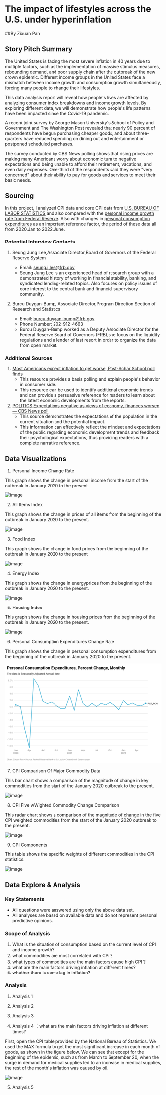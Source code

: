 # The impact of lifestyles across the U.S. under hyperinflation

##By Zixuan Pan

## Story Pitch Summary
The United States is facing the most severe inflation in 40 years due to multiple factors, such as the implementation of massive stimulus measures, rebounding demand, and poor supply chain after the outbreak of the new crown epidemic. Different income groups in the United States face a mismatch between income growth and consumption growth simultaneously, forcing many people to change their lifestyles.

This data analysis report will reveal how people's lives are affected by analyzing consumer index breakdowns and income growth levels. By exploring different data, we will demonstrate how people's life patterns have been impacted since the Covid-19 pandemic.

A recent joint survey by George Mason University's School of Policy and Government and The Washington Post revealed that nearly 90 percent of respondents have begun purchasing cheaper goods, and about three-quarters have reduced spending on dining out and entertainment or postponed scheduled purchases.

The survey conducted by CBS News polling shows that rising prices are making many Americans worry about economic turn to negative expectations and being unable to afford their retirement, vacations, and even daily expenses. One-third of the respondents said they were "very concerned" about their ability to pay for goods and services to meet their basic needs.

## Sourcing

In this project, I analyzed CPI data and core CPI data from [U.S. BUREAU OF LABOR STATISTICS](https://www.bls.gov/charts/consumer-price-index/consumer-price-index-by-category.htm),and also compared with the [personal income growth rate from Federal Reserve](https://fred.stlouisfed.org/series/PI). Also with changes in [personal consumption expenditures](https://fred.stlouisfed.org/series/PCE) as an important reference factor, the period of these data all from 2020.Jan to 2022.June.

### Potential Interview Contacts
1) Seung Jung Lee,Associate Director,Board of Governors of the Federal Reserve System
 	* Email: seung.j.lee@frb.gov 
	* Seung Jung Lee is an experienced head of research group with a demonstrated history of working in financial stability, banking, and syndicated lending-related topics. Also focuses on policy issues of core interest to the central bank and financial supervisory community.
	
2) Burcu Duygan-Bump, Associate Director,Program Direction Section of Research and Statistics
	* Email: burcu.duygan-bump@frb.gov
	* Phone Number: 202-912-4663
	* Burcu Duygan-Bump worked as a Deputy Associate Director for the Federal Reserve Board of Governors (FRB),she focus on the liquidity regulations and a lender of last resort in order to organize the data from open market.

### Additional Sources
1) [Most Americans expect inflation to get worse, Post-Schar School poll finds](https://www.washingtonpost.com/business/2022/06/09/inflation-worse-poll-americans/)
	* This resource provides a basis polling and explain people's behavior in consumer side.
	* This resource can be used to identify additional economic trends and can provide a persuasive reference for readers to learn about the latest economic developments from the reports. 
2) [POLITICS Expectations negative as views of economy, finances worsen — CBS News poll](https://www.cbsnews.com/news/economy-personal-finances-opinion-poll-2022-06-26/)
	* This source demonstrates the expectations of the population in the current situation and the potential impact.
	* This information can effectively reflect the mindset and expectations of the public regarding economic development trends and feedback their psychological expectations, thus providing readers with a complete narrative reference.

## Data Visualizations

1) Personal Income Change Rate

This graph shows the change in personal income from the start of the outbreak in January 2020 to the present.

![image](https://raw.githubusercontent.com/pan317/J124-Final/main/Personal%20income%20change%20rate.png)

2) All Items Index

This graph shows the change in prices of all items from the beginning of the outbreak in January 2020 to the present.

![image](https://raw.githubusercontent.com/pan317/J124-Final/main/all-items-in-us-city-ave.png)

3) Food Index

This graph shows the change in food prices from the beginning of the outbreak in January 2020 to the present

![image](https://raw.githubusercontent.com/pan317/J124-Final/main/food-at-home-in-us-city.png)

4) Energy Index

This graph shows the change in energyprices from the beginning of the outbreak in January 2020 to the present.

![image](https://raw.githubusercontent.com/pan317/J124-Final/main/energy-in-us-city-averag.png)

5) Housing Index

This graph shows the change in housing prices from the beginning of the outbreak in January 2020 to the present.

![image](https://raw.githubusercontent.com/pan317/J124-Final/main/housing-in-us-city-avera.png)

6) Personal Consumption Expenditures Change Rate

This graph shows the change in personal consumption expenditures from the beginning of the outbreak in January 2020 to the present.

![image](https://raw.githubusercontent.com/pan317/J124-Final/main/Personal%20Consumption%20Expenditures%20change%20rate.png)

7) CPI Comparison Of Major Commodity Data

This bar chart shows a comparison of the magnitude of change in key commodities from the start of the January 2020 outbreak to the present.

![image](https://raw.githubusercontent.com/pan317/J124-Final/main/CPI%20comparison%20of%20major%20commodity%20data.jpg)

8) CPI Five wWighted Commodity Change Comparison

This radar chart shows a comparison of the magnitude of change in the five CPI weighted commodities from the start of the January 2020 outbreak to the present.

![image](https://github.com/pan317/J124-Final/blob/main/CPI%20five%20weighted%20commodity%20change%20comparison.jpg)

9) CPI Components

This table shows the specific weights of different commodities in the CPI statistics.

![image](https://raw.githubusercontent.com/pan317/J124-Final/main/CPI%20components.png)


## Data Explore & Analysis

### Key Statements
* All questions were answered using only the above data set.
* All analyses are based on available data and do not represent personal predictive opinions.

### Scope of Analysis 
1) What is the situation of consumption based on the current level of CPI and income growth?
2) what commodities are most correlated with CPi？
3) what types of commodities are the main factors cause high CPI？
4) what are the main factors driving inflation at different times?
5) whether there is some lag in inflation?

### Analysis
1) Analysis 1


2) Analysis 2


3) Analysis 3


4) Analysis 4 ：what are the main factors driving inflation at different times?

First, open the CPI table provided by the National Bureau of Statistics. We used the MAX formula to get the most significant increase in each month of goods, as shown in the figure below. We can see that except for the beginning of the epidemic, such as from March to September 20, when the surge in demand for medical supplies led to an increase in medical supplies, the rest of the month's inflation was caused by oil.

![image](https://raw.githubusercontent.com/pan317/J124-Final/main/Max.png)


5) Analysis 5





